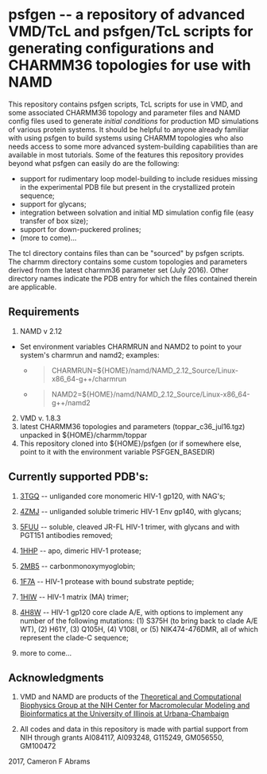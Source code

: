 # psfgen -- a repository of advanced VMD/TcL and psfgen/TcL scripts for generating configurations and CHARMM36 topologies for use with NAMD

This repository contains psfgen scripts, TcL scripts for use in VMD, and some associated CHARMM36 topology and parameter files and NAMD config files used to generate _initial conditions_ for production MD simulations of various protein systems.  It should be helpful to anyone already familiar with using psfgen to build systems using CHARMM topologies who also needs access to some more advanced system-building capabilities than are available in most tutorials.  Some of the features this repository provides beyond what psfgen can easily do are the following:

* support for rudimentary loop model-building to include residues missing in the experimental PDB file but present in the crystallized protein sequence;  
* support for glycans;
* integration between solvation and initial MD simulation config file (easy transfer of box size);
* support for down-puckered prolines;
* (more to come)...

The tcl directory contains files than can be "sourced" by psfgen scripts.  The charmm directory contains some custom topologies and parameters derived from the latest charmm36 parameter set (July 2016).  Other directory names indicate the PDB entry for which the files contained therein are applicable.

## Requirements

1. NAMD v 2.12
  * Set environment variables CHARMRUN and NAMD2 to point to your system's charmrun and namd2; examples:
     * > CHARMRUN=${HOME}/namd/NAMD_2.12_Source/Linux-x86_64-g++/charmrun
     * > NAMD2=${HOME}/namd/NAMD_2.12_Source/Linux-x86_64-g++/namd2
2. VMD v. 1.8.3
3. latest CHARMM36 topologies and parameters (toppar_c36_jul16.tgz) unpacked in ${HOME}/charmm/toppar
4. This repository cloned into ${HOME}/psfgen (or if somewhere else, point to it with the environment variable PSFGEN_BASEDIR)

## Currently supported PDB's:

1. [3TGQ](http://www.rcsb.org/pdb/explore/explore.do?structureId=3tgq) -- unliganded core monomeric HIV-1 gp120, with NAG's;

2. [4ZMJ](http://www.rcsb.org/pdb/explore/explore.do?structureId=4zmj) -- unliganded soluble trimeric HIV-1 Env gp140, with glycans;

3. [5FUU](http://www.rcsb.org/pdb/explore/explore.do?structureId=5fuu) -- soluble, cleaved JR-FL HIV-1 trimer, with glycans and with PGT151 antibodies removed;

4. [1HHP](http://www.rcsb.org/pdb/explore/explore.do?structureID=1hhp) -- apo, dimeric HIV-1 protease;

5. [2MB5](http://www.rcsb.org/pdb/explore/explore.do?structureID=2mb5) -- carbonmonoxymyoglobin;

6. [1F7A](http://www.rcsb.org/pdb/explore/explore.do?structureID=1f7a) -- HIV-1 protease with bound substrate peptide;

7. [1HIW](http://www.rcsb.org/pdb/explore/explore.do?structureID=1hiw) -- HIV-1 matrix (MA) trimer;

8. [4H8W](http://www.rcsb.org/pdb/explore/explore.do?structureID=4h8w) -- HIV-1 gp120 core clade A/E, with options to implement any number of the following mutations: (1) S375H (to bring back to clade A/E WT), (2) H61Y, (3) Q105H, (4) V108I, or (5) NIK474-476DMR, all of which represent the clade-C sequence;

9. more to come...

## Acknowledgments

1. VMD and NAMD are products of the [Theoretical and Computational Biophysics Group at the NIH Center for Macromolecular Modeling and Bioinformatics at the University of Illinois at Urbana-Chambaign](http://www.ks.uiuc.edu)

2. All codes and data in this repository is made with partial support from NIH through grants AI084117, AI093248, G115249, GM056550, GM100472

2017, Cameron F Abrams
